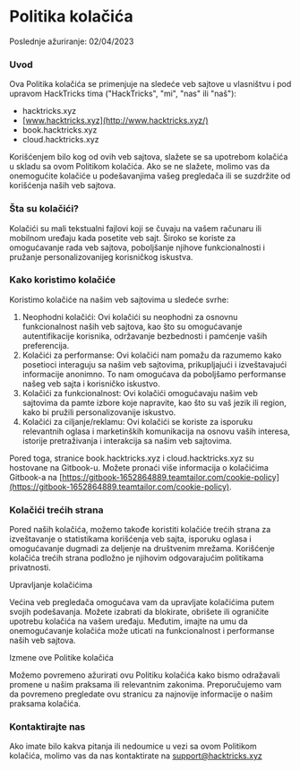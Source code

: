 # Politika kolačića

Poslednje ažuriranje: 02/04/2023

### Uvod

Ova Politika kolačića se primenjuje na sledeće veb sajtove u vlasništvu i pod upravom HackTricks tima ("HackTricks", "mi", "nas" ili "naš"):

* hacktricks.xyz
* [www.hacktricks.xyz](http://www.hacktricks.xyz/)
* book.hacktricks.xyz
* cloud.hacktricks.xyz

Korišćenjem bilo kog od ovih veb sajtova, slažete se sa upotrebom kolačića u skladu sa ovom Politikom kolačića. Ako se ne slažete, molimo vas da onemogućite kolačiće u podešavanjima vašeg pregledača ili se suzdržite od korišćenja naših veb sajtova.

### Šta su kolačići?

Kolačići su mali tekstualni fajlovi koji se čuvaju na vašem računaru ili mobilnom uređaju kada posetite veb sajt. Široko se koriste za omogućavanje rada veb sajtova, poboljšanje njihove funkcionalnosti i pružanje personalizovanijeg korisničkog iskustva.

### Kako koristimo kolačiće

Koristimo kolačiće na našim veb sajtovima u sledeće svrhe:

1. Neophodni kolačići: Ovi kolačići su neophodni za osnovnu funkcionalnost naših veb sajtova, kao što su omogućavanje autentifikacije korisnika, održavanje bezbednosti i pamćenje vaših preferencija.
2. Kolačići za performanse: Ovi kolačići nam pomažu da razumemo kako posetioci interaguju sa našim veb sajtovima, prikupljajući i izveštavajući informacije anonimno. To nam omogućava da poboljšamo performanse našeg veb sajta i korisničko iskustvo.
3. Kolačići za funkcionalnost: Ovi kolačići omogućavaju našim veb sajtovima da pamte izbore koje napravite, kao što su vaš jezik ili region, kako bi pružili personalizovanije iskustvo.
4. Kolačići za ciljanje/reklamu: Ovi kolačići se koriste za isporuku relevantnih oglasa i marketinških komunikacija na osnovu vaših interesa, istorije pretraživanja i interakcija sa našim veb sajtovima.

Pored toga, stranice book.hacktricks.xyz i cloud.hacktricks.xyz su hostovane na Gitbook-u. Možete pronaći više informacija o kolačićima Gitbook-a na [https://gitbook-1652864889.teamtailor.com/cookie-policy](https://gitbook-1652864889.teamtailor.com/cookie-policy).

### Kolačići trećih strana

Pored naših kolačića, možemo takođe koristiti kolačiće trećih strana za izveštavanje o statistikama korišćenja veb sajta, isporuku oglasa i omogućavanje dugmadi za deljenje na društvenim mrežama. Korišćenje kolačića trećih strana podložno je njihovim odgovarajućim politikama privatnosti.

Upravljanje kolačićima

Većina veb pregledača omogućava vam da upravljate kolačićima putem svojih podešavanja. Možete izabrati da blokirate, obrišete ili ograničite upotrebu kolačića na vašem uređaju. Međutim, imajte na umu da onemogućavanje kolačića može uticati na funkcionalnost i performanse naših veb sajtova.

Izmene ove Politike kolačića

Možemo povremeno ažurirati ovu Politiku kolačića kako bismo odražavali promene u našim praksama ili relevantnim zakonima. Preporučujemo vam da povremeno pregledate ovu stranicu za najnovije informacije o našim praksama kolačića.

### Kontaktirajte nas

Ako imate bilo kakva pitanja ili nedoumice u vezi sa ovom Politikom kolačića, molimo vas da nas kontaktirate na [support@hacktricks.xyz](mailto:support@hacktricks.xyz)
